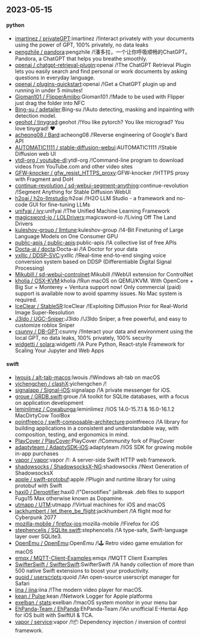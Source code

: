 ## 2023-05-15

#### python
* [imartinez / privateGPT](https://github.com/imartinez/privateGPT):imartinez /!Interact privately with your documents using the power of GPT, 100% privately, no data leaks
* [pengzhile / pandora](https://github.com/pengzhile/pandora):pengzhile /!潘多拉，一个让你呼吸顺畅的ChatGPT。Pandora, a ChatGPT that helps you breathe smoothly.
* [openai / chatgpt-retrieval-plugin](https://github.com/openai/chatgpt-retrieval-plugin):openai /!The ChatGPT Retrieval Plugin lets you easily search and find personal or work documents by asking questions in everyday language.
* [openai / plugins-quickstart](https://github.com/openai/plugins-quickstart):openai /!Get a ChatGPT plugin up and running in under 5 minutes!
* [Gioman101 / FlipperAmiibo](https://github.com/Gioman101/FlipperAmiibo):Gioman101 /!Made to be used with Flipper just drag the folder into NFC
* [Bing-su / adetailer](https://github.com/Bing-su/adetailer):Bing-su /!Auto detecting, masking and inpainting with detection model.
* [geohot / tinygrad](https://github.com/geohot/tinygrad):geohot /!You like pytorch? You like micrograd? You love tinygrad!
❤️
* [acheong08 / Bard](https://github.com/acheong08/Bard):acheong08 /!Reverse engineering of Google's Bard API
* [AUTOMATIC1111 / stable-diffusion-webui](https://github.com/AUTOMATIC1111/stable-diffusion-webui):AUTOMATIC1111 /!Stable Diffusion web UI
* [ytdl-org / youtube-dl](https://github.com/ytdl-org/youtube-dl):ytdl-org /!Command-line program to download videos from YouTube.com and other video sites
* [GFW-knocker / gfw_resist_HTTPS_proxy](https://github.com/GFW-knocker/gfw_resist_HTTPS_proxy):GFW-knocker /!HTTPS proxy with Fragment and DoH
* [continue-revolution / sd-webui-segment-anything](https://github.com/continue-revolution/sd-webui-segment-anything):continue-revolution /!Segment Anything for Stable Diffusion WebUI
* [h2oai / h2o-llmstudio](https://github.com/h2oai/h2o-llmstudio):h2oai /!H2O LLM Studio - a framework and no-code GUI for fine-tuning LLMs
* [unifyai / ivy](https://github.com/unifyai/ivy):unifyai /!The Unified Machine Learning Framework
* [magicsword-io / LOLDrivers](https://github.com/magicsword-io/LOLDrivers):magicsword-io /!Living Off The Land Drivers
* [kuleshov-group / llmtune](https://github.com/kuleshov-group/llmtune):kuleshov-group /!4-Bit Finetuning of Large Language Models on One Consumer GPU
* [public-apis / public-apis](https://github.com/public-apis/public-apis):public-apis /!A collective list of free APIs
* [Docta-ai / docta](https://github.com/Docta-ai/docta):Docta-ai /!A Doctor for your data
* [yxlllc / DDSP-SVC](https://github.com/yxlllc/DDSP-SVC):yxlllc /!Real-time end-to-end singing voice conversion system based on DDSP (Differentiable Digital Signal Processing)
* [Mikubill / sd-webui-controlnet](https://github.com/Mikubill/sd-webui-controlnet):Mikubill /!WebUI extension for ControlNet
* [kholia / OSX-KVM](https://github.com/kholia/OSX-KVM):kholia /!Run macOS on QEMU/KVM. With OpenCore + Big Sur + Monterey + Ventura support now! Only commercial (paid) support is available now to avoid spammy issues. No Mac system is required.
* [IceClear / StableSR](https://github.com/IceClear/StableSR):IceClear /!Exploiting Diffusion Prior for Real-World Image Super-Resolution
* [J3ldo / UGC-Sniper](https://github.com/J3ldo/UGC-Sniper):J3ldo /!J3ldo Sniper, a free powerful, and easy to customize roblox Sniper
* [csunny / DB-GPT](https://github.com/csunny/DB-GPT):csunny /!Interact your data and environment using the local GPT, no data leaks, 100% privately, 100% security
* [widgetti / solara](https://github.com/widgetti/solara):widgetti /!A Pure Python, React-style Framework for Scaling Your Jupyter and Web Apps

#### swift
* [lwouis / alt-tab-macos](https://github.com/lwouis/alt-tab-macos):lwouis /!Windows alt-tab on macOS
* [yichengchen / clashX](https://github.com/yichengchen/clashX):yichengchen /!
* [signalapp / Signal-iOS](https://github.com/signalapp/Signal-iOS):signalapp /!A private messenger for iOS.
* [groue / GRDB.swift](https://github.com/groue/GRDB.swift):groue /!A toolkit for SQLite databases, with a focus on application development
* [leminlimez / Cowabunga](https://github.com/leminlimez/Cowabunga):leminlimez /!iOS 14.0-15.7.1 & 16.0-16.1.2 MacDirtyCow ToolBox
* [pointfreeco / swift-composable-architecture](https://github.com/pointfreeco/swift-composable-architecture):pointfreeco /!A library for building applications in a consistent and understandable way, with composition, testing, and ergonomics in mind.
* [PlayCover / PlayCover](https://github.com/PlayCover/PlayCover):PlayCover /!Community fork of PlayCover
* [adaptyteam / AdaptySDK-iOS](https://github.com/adaptyteam/AdaptySDK-iOS):adaptyteam /!iOS SDK for growing mobile in-app purchases
* [vapor / vapor](https://github.com/vapor/vapor):vapor /!💧
A server-side Swift HTTP web framework.
* [shadowsocks / ShadowsocksX-NG](https://github.com/shadowsocks/ShadowsocksX-NG):shadowsocks /!Next Generation of ShadowsocksX
* [apple / swift-protobuf](https://github.com/apple/swift-protobuf):apple /!Plugin and runtime library for using protobuf with Swift
* [haxi0 / Derootifier](https://github.com/haxi0/Derootifier):haxi0 /!"Derootifies" jailbreak .deb files to support Fugu15 Max otherwise known as Dopamine.
* [utmapp / UTM](https://github.com/utmapp/UTM):utmapp /!Virtual machines for iOS and macOS
* [jackhumbert / let_there_be_flight](https://github.com/jackhumbert/let_there_be_flight):jackhumbert /!A flight mod for Cyberpunk 2077
* [mozilla-mobile / firefox-ios](https://github.com/mozilla-mobile/firefox-ios):mozilla-mobile /!Firefox for iOS
* [stephencelis / SQLite.swift](https://github.com/stephencelis/SQLite.swift):stephencelis /!A type-safe, Swift-language layer over SQLite3.
* [OpenEmu / OpenEmu](https://github.com/OpenEmu/OpenEmu):OpenEmu /!🕹
Retro video game emulation for macOS
* [emqx / MQTT-Client-Examples](https://github.com/emqx/MQTT-Client-Examples):emqx /!MQTT Client Examples
* [SwifterSwift / SwifterSwift](https://github.com/SwifterSwift/SwifterSwift):SwifterSwift /!A handy collection of more than 500 native Swift extensions to boost your productivity.
* [quoid / userscripts](https://github.com/quoid/userscripts):quoid /!An open-source userscript manager for Safari
* [iina / iina](https://github.com/iina/iina):iina /!The modern video player for macOS.
* [kean / Pulse](https://github.com/kean/Pulse):kean /!Network Logger for Apple platforms
* [exelban / stats](https://github.com/exelban/stats):exelban /!macOS system monitor in your menu bar
* [EhPanda-Team / EhPanda](https://github.com/EhPanda-Team/EhPanda):EhPanda-Team /!An unofficial E-Hentai App for iOS built with SwiftUI & TCA.
* [vapor / service](https://github.com/vapor/service):vapor /!📦
Dependency injection / inversion of control framework.
